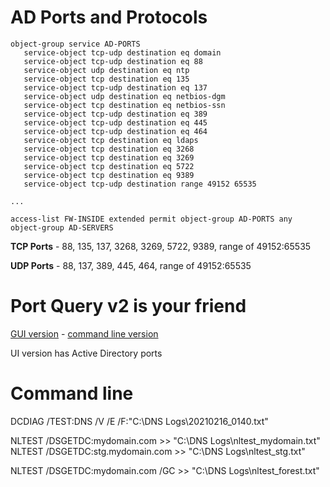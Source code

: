 # AD Ports and Protocols
```asa
object-group service AD-PORTS
   service-object tcp-udp destination eq domain 
   service-object tcp-udp destination eq 88 
   service-object udp destination eq ntp 
   service-object tcp destination eq 135 
   service-object tcp-udp destination eq 137 
   service-object udp destination eq netbios-dgm 
   service-object tcp destination eq netbios-ssn 
   service-object tcp-udp destination eq 389 
   service-object tcp-udp destination eq 445 
   service-object tcp-udp destination eq 464 
   service-object tcp destination eq ldaps 
   service-object tcp destination eq 3268 
   service-object tcp destination eq 3269 
   service-object tcp destination eq 5722 
   service-object tcp destination eq 9389 
   service-object tcp-udp destination range 49152 65535 
   
...

access-list FW-INSIDE extended permit object-group AD-PORTS any object-group AD-SERVERS 
 ```
 
**TCP Ports** - 88, 135, 137, 3268, 3269, 5722, 9389, range of 49152:65535

**UDP Ports** - 88, 137, 389, 445, 464, range of 49152:65535


# Port Query v2 is your friend

[GUI version](https://www.microsoft.com/en-us/download/details.aspx?id=24009) - [command line version](https://www.microsoft.com/en-us/download/details.aspx?id=17148)

UI version has Active Directory ports

# Command line

DCDIAG /TEST:DNS /V /E /F:"C:\DNS Logs\20210216_0140.txt"

NLTEST /DSGETDC:mydomain.com >> "C:\DNS Logs\nltest_mydomain.txt"
NLTEST /DSGETDC:stg.mydomain.com >> "C:\DNS Logs\nltest_stg.txt"

NLTEST /DSGETDC:mydomain.com /GC >> "C:\DNS Logs\nltest_forest.txt"

